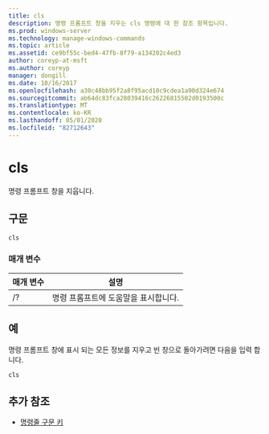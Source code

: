 ```yaml
---
title: cls
description: 명령 프롬프트 창을 지우는 cls 명령에 대 한 참조 항목입니다.
ms.prod: windows-server
ms.technology: manage-windows-commands
ms.topic: article
ms.assetid: ce9bf55c-bed4-47fb-8f79-a134202c4ed3
author: coreyp-at-msft
ms.author: coreyp
manager: dongill
ms.date: 10/16/2017
ms.openlocfilehash: a30c48bb95f2a8f95acd10c9cdea1a90d324e674
ms.sourcegitcommit: ab64dc83fca28039416c26226815502d0193500c
ms.translationtype: MT
ms.contentlocale: ko-KR
ms.lasthandoff: 05/01/2020
ms.locfileid: "82712643"
---
```

# <a name="cls"></a>cls

명령 프롬프트 창을 지웁니다.

## <a name="syntax"></a>구문

```
cls
```

### <a name="parameters"></a>매개 변수

| 매개 변수 | 설명 |
| --------- | ----------- |
| /? | 명령 프롬프트에 도움말을 표시합니다. |

## <a name="examples"></a>예

명령 프롬프트 창에 표시 되는 모든 정보를 지우고 빈 창으로 돌아가려면 다음을 입력 합니다.

```
cls
```

## <a name="additional-references"></a>추가 참조

- [명령줄 구문 키](command-line-syntax-key.md)
